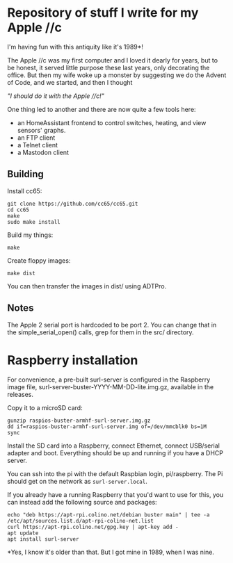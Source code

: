 # Repository of stuff I write for my Apple //c

I'm having fun with this antiquity like it's 1989*!

The Apple //c was my first computer and I loved it dearly
for years, but to be honest, it served little purpose these
last years, only decorating the office. But then my wife woke
up a monster by suggesting we do the Advent of Code, and we
started, and then I thought

_"I should do it with the Apple //c!"_

One thing led to another and there are now quite a few tools
here:
- an HomeAssistant frontend to control switches, heating, and view sensors' graphs.
- an FTP client
- a Telnet client
- a Mastodon client

## Building

Install cc65:

```
git clone https://github.com/cc65/cc65.git
cd cc65
make
sudo make install
```

Build my things:

```
make
```

Create floppy images:

```
make dist
```

You can then transfer the images in dist/ using ADTPro.

## Notes

The Apple 2 serial port is hardcoded to be port 2. You can change that in the simple_serial_open() calls, grep for them in the src/ directory.

# Raspberry installation
For convenience, a pre-built surl-server is configured in the Raspberry image file, surl-server-buster-YYYY-MM-DD-lite.img.gz, available in the releases.

Copy it to a microSD card:
```
gunzip raspios-buster-armhf-surl-server.img.gz
dd if=raspios-buster-armhf-surl-server.img of=/dev/mmcblk0 bs=1M
sync
```

Install the SD card into a Raspberry, connect Ethernet, connect USB/serial adapter and boot. Everything should be up and running if you have a DHCP server. 

You can ssh into the pi with the default Raspbian login, pi/raspberry. The Pi should get on the network as `surl-server.local`.

If you already have a running Raspberry that you'd want to use for this, you can instead add the following source and packages:

```
echo "deb https://apt-rpi.colino.net/debian buster main" | tee -a /etc/apt/sources.list.d/apt-rpi-colino-net.list
curl https://apt-rpi.colino.net/gpg.key | apt-key add -
apt update
apt install surl-server
```

*Yes, I know it's older than that. But I got mine in 1989, when I was nine.
